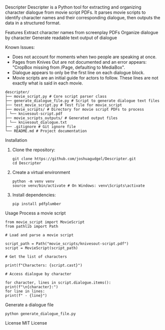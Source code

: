 Descripter
Descripter is a Python tool for extracting and organizing character dialogue from movie script PDFs. It parses movie scripts to identify character names and their corresponding dialogue, then outputs the data in a structured format.

Features
Extract character names from screenplay PDFs
Organize dialogue by character
Generate readable text output of dialogue

Known Issues:

- Does not account for moments when two people are speaking at once.
- Pages from Knives Out are not documented and an error appears:
  "CropBox missing from /Page, defaulting to MediaBox".
- Dialogue appears to only be the first line on each dialogue block.
- Movie scripts are an initial guide for actors to follow. These lines are not exactly what is said in each movie.

```text
descripter/
├── movie_script.py # Core script parser class
├── generate_dialogue_file.py # Script to generate dialogue text files
├── test_movie_script.py # Test file for movie_script
├── movie_scripts/ # Directory for movie script PDFs to process
│ └── knivesout-script.pdf
├── movie_scripts_outputs/ # Generated output files
│ └── knivesout_dialogue.txt
├── .gitignore # Git ignore file
└── README.md # Project documentation
```

Installation

1. Clone the repository:
   ```text
   git clone https://github.com/joshuagudgel/Descripter.git
   cd Descripter
   ```
2. Create a virtual environment
   ```text
   python -m venv venv
   source venv/bin/activate # On Windows: venv\Scripts\activate
   ```
3. Install dependencies:
   ```text
   pip install pdfplumber
   ```

Usage
Process a movie script

```text
from movie_script import MovieScript
from pathlib import Path

# Load and parse a movie script

script_path = Path("movie_scripts/knivesout-script.pdf")
script = MovieScript(script_path)

# Get the list of characters

print(f"Characters: {script.cast}")

# Access dialogue by character

for character, lines in script.dialogue.items():
print(f"\n{character}:")
for line in lines:
print(f" - {line}")
```

Generate a dialogue file

```text
python generate_dialogue_file.py
```

License
MIT License

